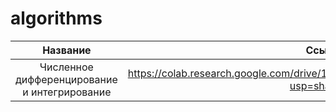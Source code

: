 # algorithms
| Название | Ссылка| 
| :---:   | :---: |
| Численное дифференцирование и интегрирование | https://colab.research.google.com/drive/1hN1lhEkofzWK1Iun2UJqF1rvsZ30RDkK?usp=share_link   |
